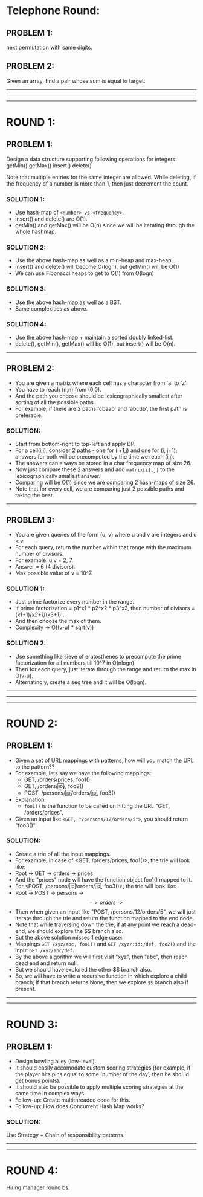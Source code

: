 # Telephone Round:

## PROBLEM 1:
next permutation with same digits.

## PROBLEM 2:
Given an array, find a pair whose sum is equal to target.

------------
------------
------------

# ROUND 1:

## PROBLEM 1:
Design a data structure supporting following operations for integers:
getMin()
getMax()
insert()
delete()

Note that multiple entries for the same integer are allowed.
While deleting, if the frequency of a number is more than 1, then just decrement the count.

### SOLUTION 1:
- Use hash-map of `<number> vs <frequency>`.
- insert() and delete() are O(1).
- getMin() and getMax() will be O(n) since we will be iterating through the whole hashmap.

### SOLUTION 2:
- Use the above hash-map as well as a min-heap and max-heap.
- insert() and delete() will become O(logn), but getMin() will be O(1)
- We can use Fibonacci heaps to get to O(1) from O(logn)

### SOLUTION 3:
- Use the above hash-map as well as a BST.
- Same complexities as above.

### SOLUTION 4:
- Use the above hash-map + maintain a sorted doubly linked-list.
- delete(), getMin(), getMax() will be O(1), but insert() will be O(n).

------------

## PROBLEM 2:
- You are given a matrix where each cell has a character from 'a' to 'z'.
- You have to reach (n,n) from (0,0).
- And the path you choose should be lexicographically smallest after sorting of all the possible paths.
- For example, if there are 2 paths 'cbaab' and 'abcdb', the first path is preferable.

### SOLUTION:
- Start from bottom-right to top-left and apply DP.
- For a cell(i,j), consider 2 paths - one for (i+1,j) and one for (i, j+1); answers for both will be precomputed by the time we reach (i,j).
- The answers can always be stored in a char frequency map of size 26.
- Now just compare these 2 answers and add `matrix[i][j]` to the lexicographically smallest answer.
- Comparing will be O(1) since we are comparing 2 hash-maps of size 26.
- Note that for every cell, we are comparing just 2 possible paths and taking the best.

------------

## PROBLEM 3:
- You are given queries of the form (u, v) where u and v are integers and u < v.
- For each query, return the number within that range with the maximum number of divisors.
- For example: u,v = 2, 7.
- Answer = 6 (4 divisors).
- Max possible value of v = 10^7.

### SOLUTION 1:
- Just prime factorize every number in the range.
- If prime factorization = p1^x1 * p2^x2 * p3^x3, then number of divisors = (x1+1)*(x2+1)*(x3+1)...
- And then choose the max of them.
- Complexity -> O((v-u) * sqrt(v))

### SOLUTION 2:
- Use something like sieve of eratosthenes to precompute the prime factorization for all numbers till 10^7 in O(nlogn).
- Then for each query, just iterate through the range and return the max in O(v-u).
- Alternatingly, create a seg tree and it will be O(logn).

------------
------------
------------

# ROUND 2:

## PROBLEM 1:
- Given a set of URL mappings with patterns, how will you match the URL to the pattern??
- For example, lets say we have the following mappings:
  - GET, /orders/prices, foo1()
  - GET, /orders/:id:/, foo2()
  - POST, /persons/:id:/orders/:id:, foo3()
- Explanation:
  - `foo1()` is the function to be called on hitting the URL "GET, /orders/prices".
- Given an input like `<GET, "/persons/12/orders/5">`, you should return "foo3()".

### SOLUTION:
- Create a trie of all the input mappings.
- For example, in case of <GET, /orders/prices, foo1()>, the trie will look like:
- Root -> GET -> orders -> prices
- And the "prices" node will have the function object foo1() mapped to it.
- For <POST, /persons/:id:/orders/:id:, foo3()>, the trie will look like:
- Root -> POST -> persons -> $$ -> orders -> $$
- Then when given an input like "POST, /persons/12/orders/5", we will just iterate through the trie and return the function mapped to the end node.
- Note that while traversing down the trie, if at any point we reach a dead-end, we should explore the $$ branch also.
- But the above solution misses 1 edge case:
- Mappings `GET /xyz/abc, foo1()` and `GET /xyz/:id:/def, foo2()` and the input `GET /xyz/abc/def`.
- By the above algorithm we will first visit "xyz", then "abc", then reach dead end and return null.
- But we should have explored the other $$ branch also.
- So, we will have to write a recursive function in which explore a child branch; if that branch returns None, then we explore `$$` branch also if present.

------------
------------

# ROUND 3:

## PROBLEM 1:
- Design bowling alley (low-level).
- It should easily accomodate custom scoring strategies (for example, if the player hits pins equal to some 'number of the day', then he should get bonus points).
- It should also be possible to apply multiple scoring strategies at the same time in complex ways.
- Follow-up: Create multithreaded code for this.
- Follow-up: How does Concurrent Hash Map works?

### SOLUTION:
Use Strategy + Chain of responsibility patterns.

------------
------------

# ROUND 4:

Hiring manager round bs.
